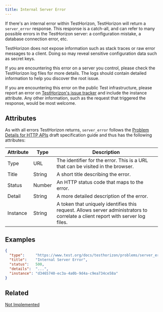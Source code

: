 ```yaml
---
title: Internal Server Error
---
```


If there's an internal error within TestHorizon, TestHorizon will return a `server_error` response.  This response is a catch-all, and can refer to many possible errors in the TestHorizon server: a configuration mistake, a database connection error, etc.

TestHorizon does not expose information such as stack traces or raw error messages to a client.  Doing so may reveal sensitive configuration data such as secret keys.

If you are encountering this error on a server you control, please check the TestHorizon log files for more details. The logs should contain detailed information to help you discover the root issue.

If you are encountering this error on the public Test infrastructure, please report an error on [TestHorizon's issue tracker](https://github.com/test/go/issues) and include the instance attribute.
Any other information, such as the request that triggered the response, would be most welcome.

## Attributes

As with all errors TestHorizon returns, `server_error` follows the [Problem Details for HTTP APIs](https://tools.ietf.org/html/draft-ietf-appsawg-http-problem-00) draft specification guide and thus has the following attributes:

| Attribute | Type   | Description                                                                                                                     |
| --------- | ----   | ------------------------------------------------------------------------------------------------------------------------------- |
| Type      | URL    | The identifier for the error.  This is a URL that can be visited in the browser.                                                |
| Title     | String | A short title describing the error.                                                                                             |
| Status    | Number | An HTTP status code that maps to the error.                                                                                     |
| Detail    | String | A more detailed description of the error.                                                                                       |
| Instance  | String | A token that uniquely identifies this request. Allows server administrators to correlate a client report with server log files. |


## Examples
```json
{
  "type":     "https://www.test.org/docs/testhorizon/problems/server_error",
  "title":    "Internal Server Error",
  "status":   500,
  "details":  "...",
  "instance": "d3465740-ec3a-4a0b-9d4a-c9ea734ce58a"
}
```

## Related

[Not Implemented](./not-implemented.md)
